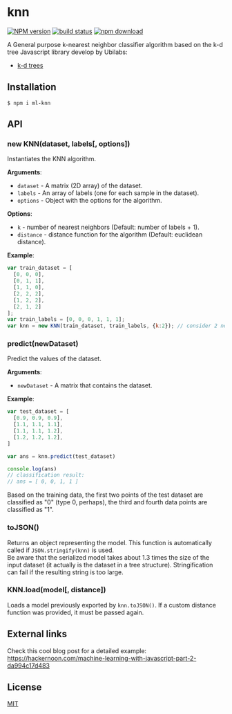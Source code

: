 # knn

[![NPM version][npm-image]][npm-url]
[![build status][travis-image]][travis-url]
[![npm download][download-image]][download-url]

A General purpose k-nearest neighbor classifier algorithm based on the k-d tree Javascript library develop by Ubilabs:

- [k-d trees](https://github.com/ubilabs/kd-tree-javascript)

## Installation

`$ npm i ml-knn`

## API

### new KNN(dataset, labels[, options])

Instantiates the KNN algorithm.

**Arguments**:

- `dataset` - A matrix (2D array) of the dataset.
- `labels` - An array of labels (one for each sample in the dataset).
- `options` - Object with the options for the algorithm.

**Options**:

- `k` - number of nearest neighbors (Default: number of labels + 1).
- `distance` - distance function for the algorithm (Default: euclidean distance).

**Example**:

```js
var train_dataset = [
  [0, 0, 0],
  [0, 1, 1],
  [1, 1, 0],
  [2, 2, 2],
  [1, 2, 2],
  [2, 1, 2]
];
var train_labels = [0, 0, 0, 1, 1, 1];
var knn = new KNN(train_dataset, train_labels, {k:2}); // consider 2 nearest neighbors 

```

### predict(newDataset)

Predict the values of the dataset.

**Arguments**:

- `newDataset` - A matrix that contains the dataset.

**Example**:

```js
var test_dataset = [
  [0.9, 0.9, 0.9],
  [1.1, 1.1, 1.1],
  [1.1, 1.1, 1.2],
  [1.2, 1.2, 1.2],
]

var ans = knn.predict(test_dataset)

console.log(ans)
// classification result: 
// ans = [ 0, 0, 1, 1 ]
```

Based on the training data, the first two points of the test dataset are classified as "0" (type 0, perhaps), the third and fourth data points are classified as "1".

### toJSON()

Returns an object representing the model. This function is automatically called if `JSON.stringify(knn)` is used.  
Be aware that the serialized model takes about 1.3 times the size of the input dataset (it actually is the dataset in a tree structure). Stringification can fail if the resulting string is too large.

### KNN.load(model[, distance])

Loads a model previously exported by `knn.toJSON()`. If a custom distance function was provided, it must be passed again.

## External links

Check this cool blog post for a detailed example:
https://hackernoon.com/machine-learning-with-javascript-part-2-da994c17d483

## License

[MIT](./LICENSE)

[npm-image]: https://img.shields.io/npm/v/ml-knn.svg?style=flat-square
[npm-url]: https://npmjs.org/package/ml-knn
[travis-image]: https://img.shields.io/travis/mljs/knn/master.svg?style=flat-square
[travis-url]: https://travis-ci.org/mljs/knn
[download-image]: https://img.shields.io/npm/dm/ml-knn.svg?style=flat-square
[download-url]: https://npmjs.org/package/ml-knn
